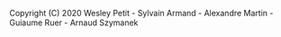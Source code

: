 
Copyright (C) 2020 Wesley Petit - Sylvain Armand - Alexandre Martin - Guiaume Ruer - Arnaud Szymanek